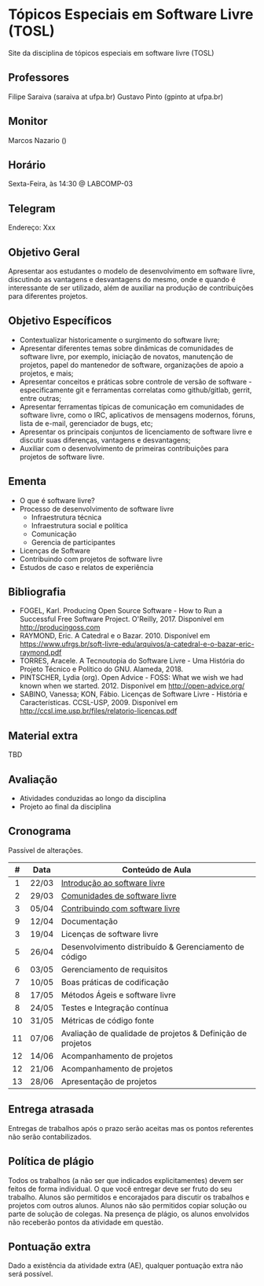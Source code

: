 # Tópicos Especiais em Software Livre (TOSL)

Site da disciplina de tópicos especiais em software livre (TOSL)

## Professores

Filipe Saraiva (saraiva at ufpa.br)
Gustavo Pinto (gpinto at ufpa.br)

## Monitor

Marcos Nazario ()

## Horário

Sexta-Feira, às 14:30 @ LABCOMP-03

## Telegram

Endereço: Xxx

## Objetivo Geral

Apresentar aos estudantes o modelo de desenvolvimento em software livre,
discutindo as vantagens e desvantagens do mesmo, onde e quando é interessante
de ser utilizado, além de auxiliar na produção de contribuições para diferentes
projetos.

## Objetivo Específicos


- Contextualizar historicamente o surgimento do software livre;
- Apresentar diferentes temas sobre dinâmicas de comunidades de software livre,
por exemplo, iniciação de novatos, manutenção de projetos, papel do mantenedor
de software, organizações de apoio a projetos, e mais;
- Apresentar conceitos e práticas sobre controle de versão de software - especificamente git e ferramentas correlatas como github/gitlab, gerrit, entre outras;
- Apresentar ferramentas típicas de comunicação em comunidades de software livre, como o IRC, aplicativos de mensagens modernos, fóruns, lista de e-mail, gerenciador de bugs, etc;
- Apresentar os principais conjuntos de licenciamento de software livre e discutir suas diferenças, vantagens e desvantagens;
- Auxiliar com o desenvolvimento de primeiras contribuições para projetos de software livre.


## Ementa

- O que é software livre?
- Processo de desenvolvimento de software livre
  - Infraestrutura técnica
  - Infraestrutura social e política
  - Comunicação
  - Gerencia de participantes
- Licenças de Software
- Contribuindo com projetos de software livre
- Estudos de caso e relatos de experiência


## Bibliografia

- FOGEL, Karl. Producing Open Source Software - How to Run a Successful Free Software Project. O'Reilly, 2017. Disponível em http://producingoss.com
- RAYMOND, Eric. A Catedral e o Bazar. 2010. Disponível em https://www.ufrgs.br/soft-livre-edu/arquivos/a-catedral-e-o-bazar-eric-raymond.pdf
- TORRES, Aracele. A Tecnoutopia do Software Livre - Uma História do Projeto Técnico e Político do GNU. Alameda, 2018.
- PINTSCHER, Lydia (org). Open Advice - FOSS: What we wish we had known when we started. 2012. Disponível em http://open-advice.org/
- SABINO, Vanessa; KON, Fábio. Licenças de Software Livre - História e Características. CCSL-USP, 2009. Disponível em http://ccsl.ime.usp.br/files/relatorio-licencas.pdf

## Material extra

TBD

## Avaliação

- Atividades conduzidas ao longo da disciplina
- Projeto ao final da disciplina

## Cronograma

Passível de alterações.

| # | Data  | Conteúdo de Aula                                            |
|:-:|-------|-------------------------------------------------------------|
| 1 | 22/03 | [Introdução ao software livre](Aula01.md)                   |
| 2 | 29/03 | [Comunidades de software livre](Aula02.md)                  |
| 3 | 05/04 | [Contribuindo com software livre](Aula03.md)                |
| 9 | 12/04 | Documentação                                                |
| 3 | 19/04 | Licenças de software livre                                  |
| 5 | 26/04 | Desenvolvimento distribuído & Gerenciamento de código       |
| 6 | 03/05 | Gerenciamento de requisitos                                 |
| 7 | 10/05 | Boas práticas de codificação                                |
| 8 | 17/05 | Métodos Ágeis e software livre                              |
| 8 | 24/05 | Testes e Integração contínua                                |
| 10 | 31/05 | Métricas de código fonte                                   |
| 11 | 07/06 | Avaliação de qualidade de projetos & Definição de projetos |
| 12 | 14/06 | Acompanhamento de projetos                                 |
| 12 | 21/06 | Acompanhamento de projetos                                 |
| 13 | 28/06 | Apresentação de projetos                                   |

## Entrega atrasada

Entregas de trabalhos após o prazo serão aceitas mas os pontos referentes não serão contabilizados.

## Política de plágio

Todos os trabalhos (a não ser que indicados explicitamentes) devem ser feitos de forma individual. O que você entregar deve ser fruto do seu trabalho. Alunos são permitidos e encorajados para discutir os trabalhos e projetos com outros alunos. Alunos não são permitidos copiar solução ou parte de solução de colegas. Na presença de plágio, os alunos envolvidos não receberão pontos da atividade em questão.

## Pontuação extra

Dado a existência da atividade extra (AE), qualquer pontuação extra não será possível.
